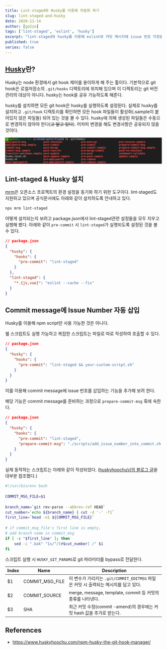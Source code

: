 ```yaml
---
title: Lint-staged와 Husky를 이용해 자동화 하기
slug: lint-staged-and-husky
date: 2020-11-14
author: [go2zo]
tags: ['lint-staged', 'eslint', 'husky']
excerpt: "lint-staged와 husky를 이용해 eslint와 커밋 메시지에 issue 번호 지정을 자동화 한다."
published: true
series: false
---
```


## [Husky](https://typicode.github.io/husky/#/)란?

Husky는 node 환경에서 git hook 제어를 용이하게 해 주는 툴이다. 기본적으로 git hook은 로컬저장소의 `.git/hooks` 디렉토리에 위치해 있으며 이 디렉토리는 git 버전관리의 대상이 아니다. husky는 hook을 공유 가능하도록 해준다.

husky를 설치하면 모든 git hook은 husky를 실행하도록 설정된다. 실제로 husky를 설치하고 `.git/hook` 디렉토리를 확인하면 모든 hook 파일들이 활성화(.sample이 붙어있지 않은 파일들) 되어 있는 것을 볼 수 있다. husky에 의해 생성된 파일들은 수동으로 변경하지 않아야 한다(~~고 알고 있다~~). 어차피 변경을 해도 변경사항은 공유되지 않을 것이다.

![image-20201113161622506](images/image-20201113161622506.png)

## Lint-staged & Husky 설치

[mrm](https://mrm.js.org/)은 오픈소스 프로젝트의 환경 설정을 동기화 하기 위한 도구이다. lint-staged도 지원하고 있으며 공식문서에도 아래와 같이 설치하도록 안내하고 있다.

```bash
npx mrm lint-staged
```

어떻게 설치되는지 보려고 package.json에서 lint-staged관련 설정들을 모두 지우고 실행해 봤다. 아래와 같이 `pre-commit` 시 `lint-staged`가 실행되도록 설정된 것을 볼 수 있다.

```json
// package.json
{
  "husky": {
    "hooks": {
      "pre-commit": "lint-staged"
    }
  },
  "lint-staged": {
    "*.{js,vue}": "eslint --cache --fix"
  }
}
```

## Commit message에 Issue Number 자동 삽입

Husky를 이용해 npm script만 사용 가능한 것은 아니다.

쉘 스크립트도 실행 가능하고 복잡한 스크립트는 파일로 따로 작성하여 호출할 수 있다.

```json
// package.json
{
  "husky": {
    "hooks": {
      "pre-commit": "lint-staged && your-custom-script.sh"
    }
  }
}
```

이를 이용해 commit message에 issue 번호를 삽입하는 기능을 추가해 보려 한다.

해당 기능은 commit message를 준비하는 과정으로 `prepare-commit-msg` 훅에 속한다.

```json
// package.json
{
  "husky": {
    "hooks": {
      "pre-commit": "lint-staged",
      "prepare-commit-msg": "./scripts/add_issue_number_into_commit.sh $HUSKY_GIT_PARAMS"
    }
  }
}
```

실제 동작하는 스크립트는 아래와 같이 작성되었다. ([huskyhoochu님의 블로그 글](https://www.huskyhoochu.com/npm-husky-the-git-hook-manager/)을 대부분 참조했다.)

```sh
#!/usr/bin/env bash

COMMIT_MSG_FILE=$1

branch_name=`git rev-parse --abbrev-ref HEAD`
cut_number=`echo ${branch_name} | cut -d '-' -f1`
first_line=`head -n1 ${COMMIT_MSG_FILE}`

# if commit_msg_file's first line is empty,
# add branch name in commit_msg
if [ -z "$first_line" ]; then
    sed -i ".bak" "1s/^/[#$cut_number] /" $1
fi
```

스크립트 실행 시 `HUSKY_GIT_PARAMS`로 git 파라미터를 bypass로 전달한다.

| Index | Name            | Description                                                  |
| ----- | --------------- | ------------------------------------------------------------ |
| $1    | COMMIT_MSG_FILE | 이 변수가 가리키는 `.git/COMMIT_EDITMSG` 파일은 커밋 시 출력되는 메시지를 담고 있다. |
| $2    | COMMIT_SOURCE   | merge, message, template, commit 등 커밋의 종류를 나타낸다.  |
| $3    | SHA             | 최근 커밋 수정(commit -amend)의 경우에는 커밋 hash 값을 추가로 받는다. |

## References

- <https://www.huskyhoochu.com/npm-husky-the-git-hook-manager/>
